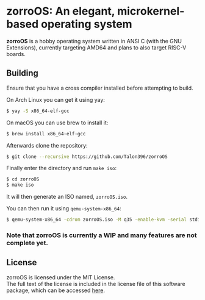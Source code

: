 <!--<p align="center"><a href="https://github.com/Talon396/zorroOS/tree/legacy">Looking for owlOS? You can find it here.</a><br><img align="center" height="128" src="docs/zorroOS.svg"><br></p>-->

# **zorroOS**: An elegant, microkernel-based operating system

**zorroOS** is a hobby operating system written in ANSI C (with the GNU Extensions), currently targeting AMD64 and plans to also target RISC-V boards.

## Building

Ensure that you have a cross compiler installed before attempting to build.

On Arch Linux you can get it using yay:
```sh
$ yay -S x86_64-elf-gcc
```

On macOS you can use brew to install it:
```sh
$ brew install x86_64-elf-gcc
```

Afterwards clone the repository:
```sh
$ git clone --recursive https://github.com/Talon396/zorroOS
```

Finally enter the directory and run `make iso`:
```sh
$ cd zorroOS
$ make iso
```

It will then generate an ISO named, `zorroOS.iso`. 

You can then run it using `qemu-system-x86_64`:
```sh
$ qemu-system-x86_64 -cdrom zorroOS.iso -M q35 -enable-kvm -serial stdio
```

### Note that zorroOS is currently a WIP and many features are not complete yet.

## License

zorroOS is licensed under the MIT License.    
The full text of the license is included in the license file of this software package, which can be accessed [here](COPYING).
